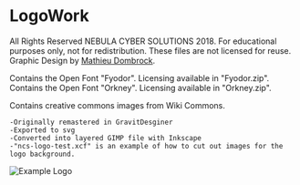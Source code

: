 # LogoWork
All Rights Reserved NEBULA CYBER SOLUTIONS 2018. For educational purposes only, not for redistribution. These files are not licensed for reuse. Graphic Design by [Mathieu Dombrock](http://mzero.space).

Contains the Open Font "Fyodor". Licensing available in "Fyodor.zip".
Contains the Open Font "Orkney". Licensing available in "Orkney.zip".

Contains creative commons images from Wiki Commons. 
```
-Originally remastered in GravitDesginer
-Exported to svg
-Converted into layered GIMP file with Inkscape
-"ncs-logo-test.xcf" is an example of how to cut out images for the logo background. 
```
![Example Logo](https://github.com/NebulaCyberSolutions/ncslogowork/blob/master/exports/ncs-logo-dragon.png)
